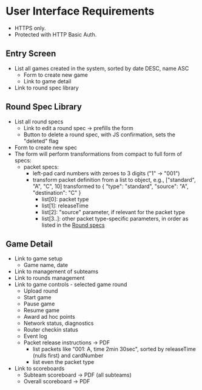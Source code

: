 # User Interface Requirements

* HTTPS only.
* Protected with HTTP Basic Auth.

## Entry Screen
* List all games created in the system, sorted by date DESC, name ASC
    * Form to create new game
    * Link to game detail
* Link to round spec library

## Round Spec Library
* List all round specs
    * Link to edit a round spec -> prefills the form
    * Button to delete a round spec, with JS confirmation, sets the "deleted" flag
* Form to create new spec
* The form will perform transformations from compact to full form of specs:
    * packet specs:
        * left-pad card numbers with zeroes to 3 digits ("1" -> "001")
        * transform packet definition from a list to object, e.g., ["standard", "A", "C", 10] transformed to { "type": "standard", "source": "A", "destination": "C" }
            * list[0]: packet type
            * list[1]: releaseTime
            * list[2]: "source" parameter, if relevant for the packet type
            * list[3..]: other packet type-specific parameters, in order as listed in the [Round specs](https://github.com/InstruktoriBrno/routing-system/blob/master/api.md#round-setup)

## Game Detail
* Link to game setup
    * Game name, date
* Link to management of subteams
* Link to rounds management
* Link to game controls - selected game round
    * Upload round
    * Start game
    * Pause game
    * Resume game
    * Award ad hoc points
    * Network status, diagnostics
    * Router checkin status
    * Event log
    * Packet release instructions -> PDF
        * list packets like "001: A, time 2min 30sec", sorted by releaseTime (nulls first) and cardNumber
        * list even the packet type
* Link to scoreboards
    * Subteam scoreboard -> PDF (all subteams)
    * Overall scoreboard -> PDF
